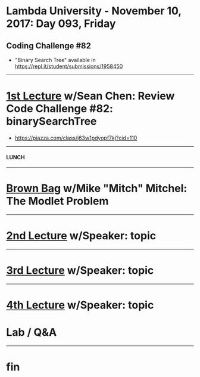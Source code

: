 # Lambda University - November 10, 2017: Day 093, Friday
## Coding Challenge #82
- "Binary Search Tree" available in https://repl.it/student/submissions/1958450
***
# [1st Lecture](https://youtu.be/Vdui-EVc-fU) w/Sean Chen: Review Code Challenge #82: binarySearchTree
- https://piazza.com/class/j63w1pdyopf7kj?cid=110

***
#### LUNCH
***
# [Brown Bag](https://youtu.be/CgGdiGInSyA) w/Mike "Mitch" Mitchel: The Modlet Problem
***
# [2nd Lecture](VIDEO_RECORDED_NOT_POSTED) w/Speaker: topic
***
# [3rd Lecture](VIDEO_RECORDED_NOT_POSTED) w/Speaker: topic
***
# [4th Lecture](VIDEO_RECORDED_NOT_POSTED) w/Speaker: topic
# Lab / Q&A
***
# fin
